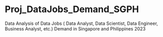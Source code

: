 # Proj_DataJobs_Demand_SGPH
Data Analysis of Data Jobs ( Data Analyst, Data Scientist, Data Engineer, Business Analyst, etc.) Demand in Singapore and Philippines 2023
